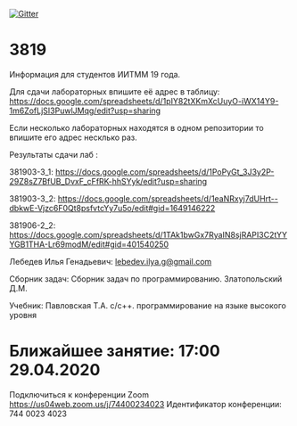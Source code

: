 [![Gitter](https://badges.gitter.im/LebedevOrg/3819.svg)](https://gitter.im/LebedevOrg/3819?utm_source=badge&utm_medium=badge&utm_campaign=pr-badge)

# 3819
Информация для студентов ИИТММ 19 года.

Для сдачи лабораторных впишите её адрес в таблицу: https://docs.google.com/spreadsheets/d/1pIY82tXKmXcUuyO-iWX14Y9-1m6ZofLjSI3PuwlJMqg/edit?usp=sharing

Если несколько лабораторных находятся в одном репозитории то впишите его адрес несклько раз.

Результаты сдачи лаб :

381903-3_1: https://docs.google.com/spreadsheets/d/1PoPyGt_3J3y2P-29Z8sZ7BfUB_DvxF_cFfRK-hhSYyk/edit?usp=sharing

381903-3_2: https://docs.google.com/spreadsheets/d/1eaNRxyj7dUHrt--dbkwE-Vjzc6F0Qt8psfvtcYy7u5o/edit#gid=1649146222

381906-2_2: https://docs.google.com/spreadsheets/d/1TAk1bwGx7RyaIN8sjRAPI3C2tYYYGB1THA-Lr69modM/edit#gid=401540250

Лебедев Илья Генадьевич: lebedev.ilya.g@gmail.com

Сборник задач:
Сборник задач по программированию. Златопольский Д.М.

Учебник:
Павловская Т.А. с/с++. программирование на языке высокого уровня

# Ближайшее занятие: 17:00 29.04.2020

Подключиться к конференции Zoom
https://us04web.zoom.us/j/74400234023
Идентификатор конференции: 744 0023 4023

